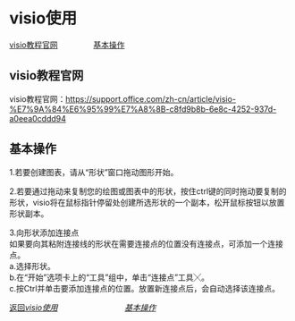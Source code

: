 # visio使用  
[visio教程官网](#visio教程官网)  &emsp;&emsp;&emsp;&emsp;  [基本操作](#基本操作)


## visio教程官网
visio教程官网：https://support.office.com/zh-cn/article/visio-%E7%9A%84%E6%95%99%E7%A8%8B-c8fd9b8b-6e8c-4252-937d-a0eea0cddd94  


## 基本操作
1.若要创建图表，请从“形状”窗口拖动图形开始。  

2.若要通过拖动来复制您的绘图或图表中的形状，按住ctrl键的同时拖动要复制的形状，visio将在鼠标指针停留处创建所选形状的一个副本，松开鼠标按钮以放置形状副本。  

3.向形状添加连接点  
如果要向其粘附连接线的形状在需要连接点的位置没有连接点，可添加一个连接点。  
a.选择形状。  
b.在“开始”选项卡上的“工具”组中，单击“连接点”工具╳。  
c.按Ctrl并单击要添加连接点的位置。放置新连接点后，会自动选择该连接点。  

[返回*visio使用*](#visio使用)  &emsp;&emsp;&emsp;&emsp;&emsp;&emsp;&emsp;&emsp;  [*基本操作*](#基本操作)  
